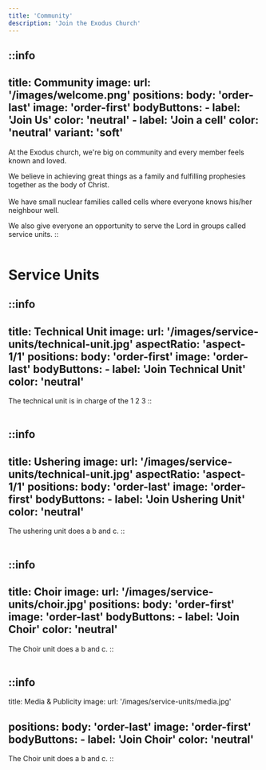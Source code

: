 ```yaml
---
title: 'Community'
description: 'Join the Exodus Church'
---
```


::info
---
title: Community
image:
    url: '/images/welcome.png'
positions:
    body: 'order-last'
    image: 'order-first'
bodyButtons:
    - label: 'Join Us'
      color: 'neutral'
    - label: 'Join a cell'
      color: 'neutral'
      variant: 'soft'
---
At the Exodus church, we're big on community and every member feels known and loved.

We believe in achieving great things as a family and fulfilling prophesies together as the
body of Christ.
<br />
<br />
We have small nuclear families called cells where everyone knows his/her neighbour well.

We also give everyone an opportunity to serve the Lord in groups called service units.
::
<br />
<br />

# Service Units

::info
---
title: Technical Unit
image:
    url: '/images/service-units/technical-unit.jpg'
    aspectRatio: 'aspect-1/1'
positions:
    body: 'order-first'
    image: 'order-last'
bodyButtons:
    - label: 'Join Technical Unit'
      color: 'neutral'
---
The technical unit is in charge of the 1 2 3
::
<br />
<br />

::info
---
title: Ushering
image:
    url: '/images/service-units/technical-unit.jpg'
    aspectRatio: 'aspect-1/1'
positions:
    body: 'order-last'
    image: 'order-first'
bodyButtons:
    - label: 'Join Ushering Unit'
      color: 'neutral'
---
The ushering unit does a b and c.
::
<br />
<br />

::info
---
title: Choir
image:
    url: '/images/service-units/choir.jpg'
positions:
    body: 'order-first'
    image: 'order-last'
bodyButtons:
    - label: 'Join Choir'
      color: 'neutral'
---
The Choir unit does a b and c.
::
<br />
<br />

::info
---
title: Media & Publicity
image:
    url: '/images/service-units/media.jpg'
    
positions:
    body: 'order-last'
    image: 'order-first'
bodyButtons:
    - label: 'Join Choir'
      color: 'neutral'
---
The Choir unit does a b and c.
::


